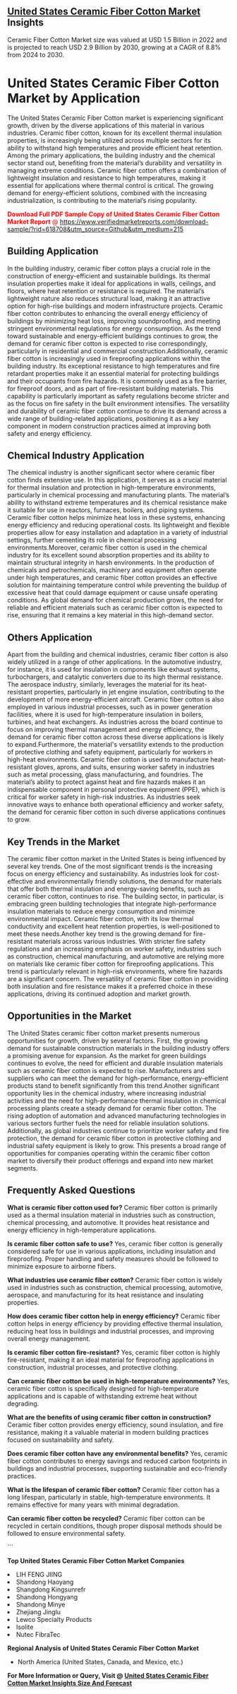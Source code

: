<h2><a href="https://www.verifiedmarketreports.com/download-sample/?rid=618708&amp;utm_source=Github&amp;utm_medium=215" target="_blank">United States Ceramic Fiber Cotton Market</a> Insights</h2><p>Ceramic Fiber Cotton Market size was valued at USD 1.5 Billion in 2022 and is projected to reach USD 2.9 Billion by 2030, growing at a CAGR of 8.8% from 2024 to 2030.</p><p><h1>United States Ceramic Fiber Cotton Market by Application</h1><p>The United States Ceramic Fiber Cotton market is experiencing significant growth, driven by the diverse applications of this material in various industries. Ceramic fiber cotton, known for its excellent thermal insulation properties, is increasingly being utilized across multiple sectors for its ability to withstand high temperatures and provide efficient heat retention. Among the primary applications, the building industry and the chemical sector stand out, benefiting from the material’s durability and versatility in managing extreme conditions. Ceramic fiber cotton offers a combination of lightweight insulation and resistance to high temperatures, making it essential for applications where thermal control is critical. The growing demand for energy-efficient solutions, combined with the increasing industrialization, is contributing to the material’s rising popularity. <p><span class=""><span style="color: #ff0000;"><strong>Download Full PDF Sample Copy of United States Ceramic Fiber Cotton Market Report</strong> @ </span><a href="https://www.verifiedmarketreports.com/download-sample/?rid=618708&amp;utm_source=Github&amp;utm_medium=215" target="_blank">https://www.verifiedmarketreports.com/download-sample/?rid=618708&amp;utm_source=Github&amp;utm_medium=215</a></span></p></p><h2>Building Application</h2><p>In the building industry, ceramic fiber cotton plays a crucial role in the construction of energy-efficient and sustainable buildings. Its thermal insulation properties make it ideal for applications in walls, ceilings, and floors, where heat retention or resistance is required. The material’s lightweight nature also reduces structural load, making it an attractive option for high-rise buildings and modern infrastructure projects. Ceramic fiber cotton contributes to enhancing the overall energy efficiency of buildings by minimizing heat loss, improving soundproofing, and meeting stringent environmental regulations for energy consumption. As the trend toward sustainable and energy-efficient buildings continues to grow, the demand for ceramic fiber cotton is expected to rise correspondingly, particularly in residential and commercial construction.Additionally, ceramic fiber cotton is increasingly used in fireproofing applications within the building industry. Its exceptional resistance to high temperatures and fire retardant properties make it an essential material for protecting buildings and their occupants from fire hazards. It is commonly used as a fire barrier, for fireproof doors, and as part of fire-resistant building materials. This capability is particularly important as safety regulations become stricter and as the focus on fire safety in the built environment intensifies. The versatility and durability of ceramic fiber cotton continue to drive its demand across a wide range of building-related applications, positioning it as a key component in modern construction practices aimed at improving both safety and energy efficiency.<h2>Chemical Industry Application</h2><p>The chemical industry is another significant sector where ceramic fiber cotton finds extensive use. In this application, it serves as a crucial material for thermal insulation and protection in high-temperature environments, particularly in chemical processing and manufacturing plants. The material’s ability to withstand extreme temperatures and its chemical resistance make it suitable for use in reactors, furnaces, boilers, and piping systems. Ceramic fiber cotton helps minimize heat loss in these systems, enhancing energy efficiency and reducing operational costs. Its lightweight and flexible properties allow for easy installation and adaptation in a variety of industrial settings, further cementing its role in chemical processing environments.Moreover, ceramic fiber cotton is used in the chemical industry for its excellent sound absorption properties and its ability to maintain structural integrity in harsh environments. In the production of chemicals and petrochemicals, machinery and equipment often operate under high temperatures, and ceramic fiber cotton provides an effective solution for maintaining temperature control while preventing the buildup of excessive heat that could damage equipment or cause unsafe operating conditions. As global demand for chemical production grows, the need for reliable and efficient materials such as ceramic fiber cotton is expected to rise, ensuring that it remains a key material in this high-demand sector.<h2>Others Application</h2><p>Apart from the building and chemical industries, ceramic fiber cotton is also widely utilized in a range of other applications. In the automotive industry, for instance, it is used for insulation in components like exhaust systems, turbochargers, and catalytic converters due to its high thermal resistance. The aerospace industry, similarly, leverages the material for its heat-resistant properties, particularly in jet engine insulation, contributing to the development of more energy-efficient aircraft. Ceramic fiber cotton is also employed in various industrial processes, such as in power generation facilities, where it is used for high-temperature insulation in boilers, turbines, and heat exchangers. As industries across the board continue to focus on improving thermal management and energy efficiency, the demand for ceramic fiber cotton across these diverse applications is likely to expand.Furthermore, the material's versatility extends to the production of protective clothing and safety equipment, particularly for workers in high-heat environments. Ceramic fiber cotton is used to manufacture heat-resistant gloves, aprons, and suits, ensuring worker safety in industries such as metal processing, glass manufacturing, and foundries. The material’s ability to protect against heat and fire hazards makes it an indispensable component in personal protective equipment (PPE), which is critical for worker safety in high-risk industries. As industries seek innovative ways to enhance both operational efficiency and worker safety, the demand for ceramic fiber cotton in such diverse applications continues to grow.<h2>Key Trends in the Market</h2><p>The ceramic fiber cotton market in the United States is being influenced by several key trends. One of the most significant trends is the increasing focus on energy efficiency and sustainability. As industries look for cost-effective and environmentally friendly solutions, the demand for materials that offer both thermal insulation and energy-saving benefits, such as ceramic fiber cotton, continues to rise. The building sector, in particular, is embracing green building technologies that integrate high-performance insulation materials to reduce energy consumption and minimize environmental impact. Ceramic fiber cotton, with its low thermal conductivity and excellent heat retention properties, is well-positioned to meet these needs.Another key trend is the growing demand for fire-resistant materials across various industries. With stricter fire safety regulations and an increasing emphasis on worker safety, industries such as construction, chemical manufacturing, and automotive are relying more on materials like ceramic fiber cotton for fireproofing applications. This trend is particularly relevant in high-risk environments, where fire hazards are a significant concern. The versatility of ceramic fiber cotton in providing both insulation and fire resistance makes it a preferred choice in these applications, driving its continued adoption and market growth.<h2>Opportunities in the Market</h2><p>The United States ceramic fiber cotton market presents numerous opportunities for growth, driven by several factors. First, the growing demand for sustainable construction materials in the building industry offers a promising avenue for expansion. As the market for green buildings continues to evolve, the need for efficient and durable insulation materials such as ceramic fiber cotton is expected to rise. Manufacturers and suppliers who can meet the demand for high-performance, energy-efficient products stand to benefit significantly from this trend.Another significant opportunity lies in the chemical industry, where increasing industrial activities and the need for high-performance thermal insulation in chemical processing plants create a steady demand for ceramic fiber cotton. The rising adoption of automation and advanced manufacturing technologies in various sectors further fuels the need for reliable insulation solutions. Additionally, as global industries continue to prioritize worker safety and fire protection, the demand for ceramic fiber cotton in protective clothing and industrial safety equipment is likely to grow. This presents a broad range of opportunities for companies operating within the ceramic fiber cotton market to diversify their product offerings and expand into new market segments.<h2>Frequently Asked Questions</h2><p><strong>What is ceramic fiber cotton used for?</strong> Ceramic fiber cotton is primarily used as a thermal insulation material in industries such as construction, chemical processing, and automotive. It provides heat resistance and energy efficiency in high-temperature applications.</p><p><strong>Is ceramic fiber cotton safe to use?</strong> Yes, ceramic fiber cotton is generally considered safe for use in various applications, including insulation and fireproofing. Proper handling and safety measures should be followed to minimize exposure to airborne fibers.</p><p><strong>What industries use ceramic fiber cotton?</strong> Ceramic fiber cotton is widely used in industries such as construction, chemical processing, automotive, aerospace, and manufacturing for its heat resistance and insulating properties.</p><p><strong>How does ceramic fiber cotton help in energy efficiency?</strong> Ceramic fiber cotton helps in energy efficiency by providing effective thermal insulation, reducing heat loss in buildings and industrial processes, and improving overall energy management.</p><p><strong>Is ceramic fiber cotton fire-resistant?</strong> Yes, ceramic fiber cotton is highly fire-resistant, making it an ideal material for fireproofing applications in construction, industrial processes, and protective clothing.</p><p><strong>Can ceramic fiber cotton be used in high-temperature environments?</strong> Yes, ceramic fiber cotton is specifically designed for high-temperature applications and is capable of withstanding extreme heat without degrading.</p><p><strong>What are the benefits of using ceramic fiber cotton in construction?</strong> Ceramic fiber cotton provides energy efficiency, sound insulation, and fire resistance, making it a valuable material in modern building practices focused on sustainability and safety.</p><p><strong>Does ceramic fiber cotton have any environmental benefits?</strong> Yes, ceramic fiber cotton contributes to energy savings and reduced carbon footprints in buildings and industrial processes, supporting sustainable and eco-friendly practices.</p><p><strong>What is the lifespan of ceramic fiber cotton?</strong> Ceramic fiber cotton has a long lifespan, particularly in stable, high-temperature environments. It remains effective for many years with minimal degradation.</p><p><strong>Can ceramic fiber cotton be recycled?</strong> Ceramic fiber cotton can be recycled in certain conditions, though proper disposal methods should be followed to ensure environmental safety.</p>```</p><p><strong>Top United States Ceramic Fiber Cotton Market Companies</strong></p><div data-test-id=""><p><li>LIH FENG JIING</li><li> Shandong Haoyang</li><li> Shangdong Kingsunrefr</li><li> Shandong Hongyang</li><li> Shandong Minye</li><li> Zhejiang Jinglu</li><li> Lewco Specialty Products</li><li> Isolite</li><li> Nutec FibraTec</li></p><div><strong>Regional Analysis of&nbsp;United States Ceramic Fiber Cotton Market</strong></div><ul><li dir="ltr"><p dir="ltr">North America&nbsp;(United States, Canada, and Mexico, etc.)</p></li></ul><p><strong>For More Information or Query, Visit @&nbsp;</strong><strong><a href="https://www.verifiedmarketreports.com/product/ceramic-fiber-cotton-market/?utm_source=Github&amp;utm_medium=215" target="_blank">United States Ceramic Fiber Cotton Market Insights Size And Forecast</a></strong></p></div>
